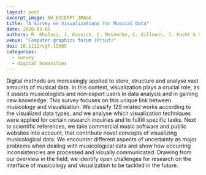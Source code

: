 ```yaml
---
layout: post
excerpt_image: NO_EXCERPT_IMAGE
title: "A Survey on Visualizations for Musical Data"
date: 2020-03-05
authors: R. Khulusi, J. Kusnick, C. Meinecke, C. Gillmann, J. Focht & S. Jänicke
venue: "Computer graphics forum (Print)"
doi: 10.1111/cgf.13905
categories:
  - survey
  - digital humanities
---
```

Digital methods are increasingly applied to store, structure and analyse vast amounts of musical data. In this context, visualization plays a crucial role, as it assists musicologists and non‐expert users in data analysis and in gaining new knowledge. This survey focuses on this unique link between musicology and visualization. We classify 129 related works according to the visualized data types, and we analyse which visualization techniques were applied for certain research inquiries and to fulfill specific tasks. Next to scientific references, we take commercial music software and public websites into account, that contribute novel concepts of visualizing musicological data. We encounter different aspects of uncertainty as major problems when dealing with musicological data and show how occurring inconsistencies are processed and visually communicated. Drawing from our overview in the field, we identify open challenges for research on the interface of musicology and visualization to be tackled in the future.
